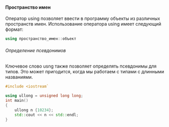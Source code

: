 #### Пространство имен
Оператор using позволяет ввести в программу объекты из различных пространств имен.
Использование оператора using имеет следующий формат:
```C++
using пространство_имен::объект
```
###### Определение псевдонимов
Ключевое слово usng также позволяет определять псевдонимы для типов. Это может пригодится, когда мы работаем с типами с длинными названиями.
```C++
#include <iostream`

using ullong = unsigned long long;
int main()
{
    ullong n {10234};
    std::cout << n << std::endl;
}
```
